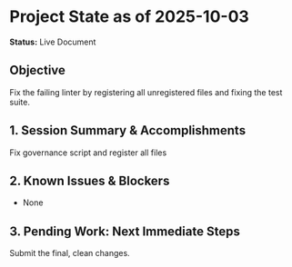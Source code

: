 # Project State as of 2025-10-03

**Status:** Live Document

## Objective
Fix the failing linter by registering all unregistered files and fixing the test suite.

## 1. Session Summary & Accomplishments
Fix governance script and register all files

## 2. Known Issues & Blockers
- None

## 3. Pending Work: Next Immediate Steps
Submit the final, clean changes.
